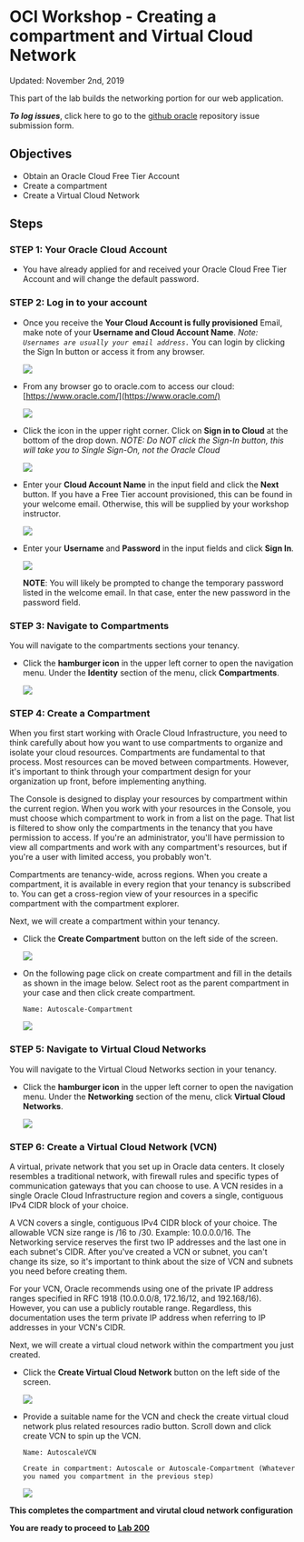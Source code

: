 # OCI Workshop - Creating a compartment and Virtual Cloud Network

Updated: November 2nd, 2019

This part of the lab builds the networking portion for our web application. 

***To log issues***, click here to go to the [github oracle](https://github.com/OracleMichael/ODA-Alexa-Workshop/issues/new) repository issue submission form.

## Objectives

- Obtain an Oracle Cloud Free Tier Account
- Create a compartment
- Create a Virtual Cloud Network

## Steps

### **STEP 1**: Your Oracle Cloud Account

- You have already applied for and received your Oracle Cloud Free Tier Account and will change the default password.

### **STEP 2**: Log in to your account

- Once you receive the **Your Cloud Account is fully provisioned** Email, make note of your **Username and Cloud Account Name**.   *Note: `Usernames are usually your email address.`*  You can login by clicking the Sign In button or access it from any browser.

  ![](images/signup-email-provisioned.png)

- From any browser go to oracle.com to access our cloud: [https://www.oracle.com/](https://www.oracle.com/)

  ![](images/login-screen.png)

- Click the icon in the upper right corner.  Click on **Sign in to Cloud** at the bottom of the drop down.  *NOTE:  Do NOT click the Sign-In button, this will take you to Single Sign-On, not the Oracle Cloud*

  ![](images/signup.png)

- Enter your **Cloud Account Name** in the input field and click the **Next** button. If you have a Free Tier account provisioned, this can be found in your welcome email. Otherwise, this will be supplied by your workshop instructor.

  ![](images/login-tenancy.png)  

- Enter your **Username** and **Password** in the input fields and click **Sign In**.

  ![](images/cloud-login.png) 

  **NOTE**: You will likely be prompted to change the temporary password listed in the welcome email. In that case, enter the new password in the password field.

### **STEP 3**: Navigate to Compartments

You will navigate to the compartments sections your tenancy.

- Click the **hamburger icon** in the upper left corner to open the navigation menu. Under the **Identity** section of the menu, click **Compartments**. 

  ![](images/050ODA/compartment.png) 

### **STEP 4**: Create a Compartment

When you first start working with Oracle Cloud Infrastructure, you need to think carefully about how you want to use compartments to organize and isolate your cloud resources. Compartments are fundamental to that process. Most resources can be moved between compartments. However, it's important to think through your compartment design for your organization up front, before implementing anything. 

The Console is designed to display your resources by compartment within the current region. When you work with your resources in the Console, you must choose which compartment to work in from a list on the page. That list is filtered to show only the compartments in the tenancy that you have permission to access. If you're an administrator, you'll have permission to view all compartments and work with any compartment's resources, but if you're a user with limited access, you probably won't.

Compartments are tenancy-wide, across regions. When you create a compartment, it is available in every region that your tenancy is subscribed to. You can get a cross-region view of your resources in a specific compartment with the compartment explorer.

Next, we will create a compartment within your tenancy. 

- Click the **Create Compartment** button on the left side of the screen. 

  ![](images/050ODA/createComparment.png)

- On the following page click on create compartment and fill in the details as shown in the image below. Select root as the parent compartment in your case and then click create compartment.

  `
  Name: Autoscale-Compartment
  `

  ![](images/050ODA/createCompartment2.png)

### **STEP 5**: Navigate to Virtual Cloud Networks

You will navigate to the Virtual Cloud Networks section in your tenancy.

- Click the **hamburger icon** in the upper left corner to open the navigation menu. Under the **Networking** section of the menu, click **Virtual Cloud Networks**. 

  ![](images/050ODA/vcn.png)
### **STEP 6**: Create a Virtual Cloud Network (VCN)

A virtual, private network that you set up in Oracle data centers. It closely resembles a traditional network, with firewall rules and specific types of communication gateways that you can choose to use. A VCN resides in a single Oracle Cloud Infrastructure region and covers a single, contiguous IPv4 CIDR block of your choice.

A VCN covers a single, contiguous IPv4 CIDR block of your choice. The allowable VCN size range is /16 to /30. Example: 10.0.0.0/16. The Networking service reserves the first two IP addresses and the last one in each subnet's CIDR. After you've created a VCN or subnet, you can't change its size, so it's important to think about the size of VCN and subnets you need before creating them.

For your VCN, Oracle recommends using one of the private IP address ranges specified in RFC 1918 (10.0.0.0/8, 172.16/12, and 192.168/16). However, you can use a publicly routable range. Regardless, this documentation uses the term private IP address when referring to IP addresses in your VCN's CIDR.

Next, we will create a virtual cloud network within the compartment you just created. 

- Click the **Create Virtual Cloud Network** button on the left side of the screen. 

  ![](images/050ODA/cVCN.png)

- Provide a suitable name for the VCN and check the create virtual cloud network plus related resources radio button. Scroll down and click create VCN to spin up the VCN.

  `
  Name: AutoscaleVCN
  `
  
  `
  Create in compartment: Autoscale or Autoscale-Compartment (Whatever you named you compartment in the previous step)
  `

  ![](images/050ODA/configVCN.png)

**This completes the compartment and virutal cloud network configuration**

**You are ready to proceed to [Lab 200](OCI-200.md)**

